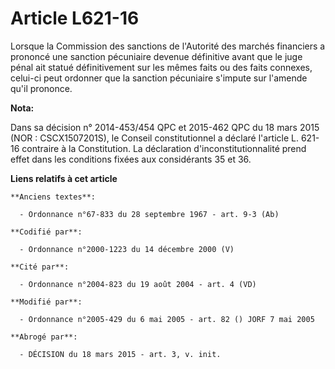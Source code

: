 # Article L621-16

Lorsque la Commission des sanctions de l'Autorité des marchés financiers a prononcé une sanction pécuniaire devenue
définitive avant que le juge pénal ait statué définitivement sur les mêmes faits ou des faits connexes, celui-ci peut
ordonner que la sanction pécuniaire s'impute sur l'amende qu'il prononce.

**Nota:**

Dans sa décision n° 2014-453/454 QPC et 2015-462 QPC du 18 mars 2015 (NOR : CSCX1507201S), le Conseil constitutionnel a
déclaré l'article L. 621-16 contraire à la Constitution. La déclaration d'inconstitutionnalité prend effet dans les
conditions fixées aux considérants 35 et 36.

**Liens relatifs à cet article**

	**Anciens textes**:

	  - Ordonnance n°67-833 du 28 septembre 1967 - art. 9-3 (Ab)

	**Codifié par**:

	  - Ordonnance n°2000-1223 du 14 décembre 2000 (V)

	**Cité par**:

	  - Ordonnance n°2004-823 du 19 août 2004 - art. 4 (VD)

	**Modifié par**:

	  - Ordonnance n°2005-429 du 6 mai 2005 - art. 82 () JORF 7 mai 2005

	**Abrogé par**:

	  - DÉCISION du 18 mars 2015 - art. 3, v. init.
